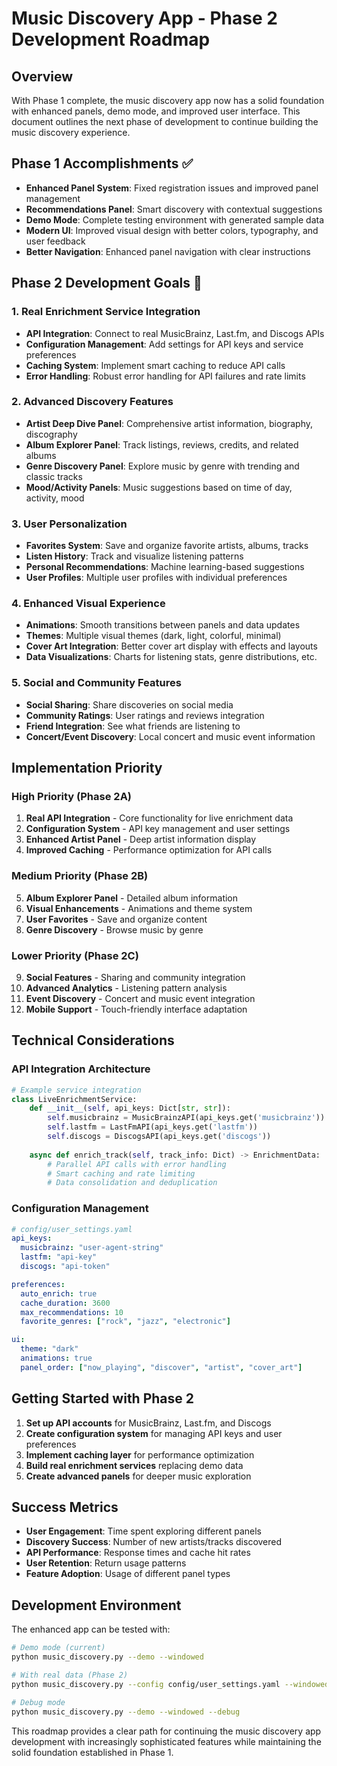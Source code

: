 # Music Discovery App - Phase 2 Development Roadmap

## Overview

With Phase 1 complete, the music discovery app now has a solid foundation with enhanced panels, demo mode, and improved user interface. This document outlines the next phase of development to continue building the music discovery experience.

## Phase 1 Accomplishments ✅

- **Enhanced Panel System**: Fixed registration issues and improved panel management
- **Recommendations Panel**: Smart discovery with contextual suggestions
- **Demo Mode**: Complete testing environment with generated sample data
- **Modern UI**: Improved visual design with better colors, typography, and user feedback
- **Better Navigation**: Enhanced panel navigation with clear instructions

## Phase 2 Development Goals 🎯

### 1. Real Enrichment Service Integration
- **API Integration**: Connect to real MusicBrainz, Last.fm, and Discogs APIs
- **Configuration Management**: Add settings for API keys and service preferences
- **Caching System**: Implement smart caching to reduce API calls
- **Error Handling**: Robust error handling for API failures and rate limits

### 2. Advanced Discovery Features
- **Artist Deep Dive Panel**: Comprehensive artist information, biography, discography
- **Album Explorer Panel**: Track listings, reviews, credits, and related albums
- **Genre Discovery Panel**: Explore music by genre with trending and classic tracks
- **Mood/Activity Panels**: Music suggestions based on time of day, activity, mood

### 3. User Personalization
- **Favorites System**: Save and organize favorite artists, albums, tracks
- **Listen History**: Track and visualize listening patterns
- **Personal Recommendations**: Machine learning-based suggestions
- **User Profiles**: Multiple user profiles with individual preferences

### 4. Enhanced Visual Experience
- **Animations**: Smooth transitions between panels and data updates
- **Themes**: Multiple visual themes (dark, light, colorful, minimal)
- **Cover Art Integration**: Better cover art display with effects and layouts
- **Data Visualizations**: Charts for listening stats, genre distributions, etc.

### 5. Social and Community Features
- **Social Sharing**: Share discoveries on social media
- **Community Ratings**: User ratings and reviews integration
- **Friend Integration**: See what friends are listening to
- **Concert/Event Discovery**: Local concert and music event information

## Implementation Priority

### High Priority (Phase 2A)
1. **Real API Integration** - Core functionality for live enrichment data
2. **Configuration System** - API key management and user settings
3. **Enhanced Artist Panel** - Deep artist information display
4. **Improved Caching** - Performance optimization for API calls

### Medium Priority (Phase 2B)
5. **Album Explorer Panel** - Detailed album information
6. **Visual Enhancements** - Animations and theme system
7. **User Favorites** - Save and organize content
8. **Genre Discovery** - Browse music by genre

### Lower Priority (Phase 2C)
9. **Social Features** - Sharing and community integration
10. **Advanced Analytics** - Listening pattern analysis
11. **Event Discovery** - Concert and music event integration
12. **Mobile Support** - Touch-friendly interface adaptation

## Technical Considerations

### API Integration Architecture
```python
# Example service integration
class LiveEnrichmentService:
    def __init__(self, api_keys: Dict[str, str]):
        self.musicbrainz = MusicBrainzAPI(api_keys.get('musicbrainz'))
        self.lastfm = LastFmAPI(api_keys.get('lastfm'))
        self.discogs = DiscogsAPI(api_keys.get('discogs'))
    
    async def enrich_track(self, track_info: Dict) -> EnrichmentData:
        # Parallel API calls with error handling
        # Smart caching and rate limiting
        # Data consolidation and deduplication
```

### Configuration Management
```yaml
# config/user_settings.yaml
api_keys:
  musicbrainz: "user-agent-string"
  lastfm: "api-key"
  discogs: "api-token"

preferences:
  auto_enrich: true
  cache_duration: 3600
  max_recommendations: 10
  favorite_genres: ["rock", "jazz", "electronic"]

ui:
  theme: "dark"
  animations: true
  panel_order: ["now_playing", "discover", "artist", "cover_art"]
```

## Getting Started with Phase 2

1. **Set up API accounts** for MusicBrainz, Last.fm, and Discogs
2. **Create configuration system** for managing API keys and user preferences  
3. **Implement caching layer** for performance optimization
4. **Build real enrichment services** replacing demo data
5. **Create advanced panels** for deeper music exploration

## Success Metrics

- **User Engagement**: Time spent exploring different panels
- **Discovery Success**: Number of new artists/tracks discovered
- **API Performance**: Response times and cache hit rates
- **User Retention**: Return usage patterns
- **Feature Adoption**: Usage of different panel types

## Development Environment

The enhanced app can be tested with:
```bash
# Demo mode (current)
python music_discovery.py --demo --windowed

# With real data (Phase 2)
python music_discovery.py --config config/user_settings.yaml --windowed

# Debug mode
python music_discovery.py --demo --windowed --debug
```

This roadmap provides a clear path for continuing the music discovery app development with increasingly sophisticated features while maintaining the solid foundation established in Phase 1.